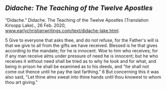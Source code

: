 ## *Didache: The Teaching of the Twelve Apostles*
“Didache.” Didache. The Teaching of the Twelve Apostles (Translation Kirsopp Lake)., 26 Feb. 2020, www.earlychristianwritings.com/text/didache-lake.html.

5 Give to everyone that asks thee, and do not refuse, for the Father's will is that we give to all from the gifts we have received. Blessed is he that gives according to the mandate; for he is innocent. Woe to him who receives; for if any man receive alms under pressure of need he is innocent; but he who receives it without need shall be tried as to why he took and for what, and being in prison he shall be examined as to his deeds, and "he shall not come out thence until he pay the last farthing." 6 But concerning this it was also said, "Let thine alms sweat into thine hands until thou knowest to whom thou art giving."

